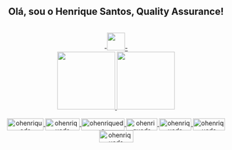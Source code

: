 <div align="center">
<h2>Olá, sou o Henrique Santos, Quality Assurance!</>
  </div><br>
<div align="center">
  -<a href="https://github.com/ohenriqueds"><img id="img" class="hide" alt="" src="https://imageup.me/images/githubb.png" style="width: 40px; height: 40px; display: inline;">-
<!--   <a href="https://www.linkedin.com/in/ohenriqueds"><img id="img" class="hide" alt="" src="https://imageup.me/images/linkedin.png" style="width: 40px; height: 40px; display: inline;"> -->
<!--   <a href="https://twitter.com/ohenriqueds"><img id="img" class="hide" alt="" src="https://imageup.me/images/twitter.png" style="width: 40px; height: 40px; display: inline;"> -->
<!--   <a href="https://www.facebook.com/ohenriqueds"><img id="img" class="hide" alt="" src="https://imageup.me/images/facebook.png" style="width: 40px; height: 40px; display: inline;"> -->
<!--   <a href="https://www.instagram.com/ohenriqueds"><img id="img" class="hide" alt="" src="https://imageup.me/images/insta.png" style="width: 40px; height: 40px; display: inline;"> -->
  <!--
<a href=""><img id="img" class="hide" alt="" src="https://imageup.me/images/behance.png" style="width: 40px; height: 40px; display: inline;">
  https://imageup.me/?utm_source=google-ads&gclid=CjwKCAjwvsqZBhAlEiwAqAHElZ8rjiqzde9eKSMwuryVqQHCo1f4iJ7IWHESQjAlnGoLeJd6koAWORoCo4cQAvD_BwE -->
  </div> 
<div align="center">
 <a href="https://github.com/ohenriqueds"><img height="130em" src="https://github-readme-stats.vercel.app/api?username=ohenriqueds&show_icons=true&theme=tokyonight&include_all_commits=true&count_private=true"/>
  <img height="130em" src="https://github-readme-stats.vercel.app/api/top-langs/?username=ohenriqueds&layout=compact&langs_count=7&theme=tokyonight"/>
</div>
<div align="center" style="display: inline_block"><br>
<img align="center" alt="ohenriqueds" height="27" width="82" src="https://img.shields.io/badge/HTML5-E34F26?style=for-the-badge&logo=html5&logoColor=white">
<img align="center" alt="ohenriqueds" height="27" width="77" src="https://img.shields.io/badge/CSS3-1572B6?style=for-the-badge&logo=css3&logoColor=white">
<img align="center" alt="ohenriqueds" height="27" width="97" src="https://img.shields.io/badge/JavaScript-323330?style=for-the-badge&logo=javascript&logoColor=F7DF1E">
<!--<img align="center" alt="ohenriqueds" height="27" width="82" src="https://img.shields.io/badge/Vue.js-35495E?style=for-the-badge&logo=vue.js&logoColor=4FC08D">-->
<img align="center" alt="ohenriqueds" height="27" width="70" src="https://img.shields.io/badge/PHP-777BB4?style=for-the-badge&logo=php&logoColor=white">
<img align="center" alt="ohenriqueds" height="27" width="72" src="https://img.shields.io/badge/GIT-E44C30?style=for-the-badge&logo=git&logoColor=white">
<img align="center" alt="ohenriqueds" height="27" width="72" src="https://img.shields.io/badge/Jira-0052CC?style=for-the-badge&logo=Jira&logoColor=white">
<img align="center" alt="ohenriqueds" height="27" width="77" src="https://img.shields.io/badge/MySQL-005C84?style=for-the-badge&logo=mysql&logoColor=white">
</div>

